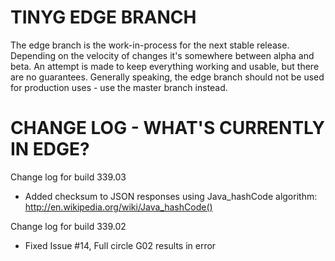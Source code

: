 TINYG EDGE BRANCH
========
The edge branch is the work-in-process for the next stable release. Depending on the velocity of changes it's somewhere between alpha and beta. 
An attempt is made to keep everything working and usable, but there are no guarantees. Generally speaking, the edge branch should not be used for production uses - use the master branch instead.

CHANGE LOG - WHAT'S CURRENTLY IN EDGE?
========
Change log for build 339.03
* Added checksum to JSON responses using Java_hashCode algorithm: http://en.wikipedia.org/wiki/Java_hashCode()

Change log for build 339.02
* Fixed Issue #14, Full circle G02 results in error

